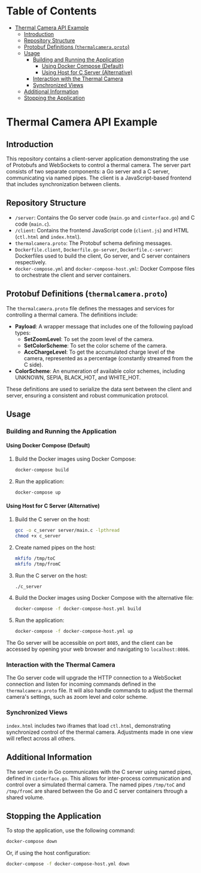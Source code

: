 # Table of Contents
- [Thermal Camera API Example](#thermal-camera-api-example)
  - [Introduction](#introduction)
  - [Repository Structure](#repository-structure)
  - [Protobuf Definitions (`thermalcamera.proto`)](#protobuf-definitions-thermalcameraproto)
  - [Usage](#usage)
    - [Building and Running the Application](#building-and-running-the-application)
      - [Using Docker Compose (Default)](#using-docker-compose-default)
      - [Using Host for C Server (Alternative)](#using-host-for-c-server-alternative)
    - [Interaction with the Thermal Camera](#interaction-with-the-thermal-camera)
    - [Synchronized Views](#synchronized-views)
  - [Additional Information](#additional-information)
  - [Stopping the Application](#stopping-the-application)

# Thermal Camera API Example

## Introduction

This repository contains a client-server application demonstrating the use of Protobufs and WebSockets to control a thermal camera. The server part consists of two separate components: a Go server and a C server, communicating via named pipes. The client is a JavaScript-based frontend that includes synchronization between clients.

## Repository Structure

- `/server`: Contains the Go server code (`main.go` and `cinterface.go`) and C code (`main.c`).
- `/client`: Contains the frontend JavaScript code (`client.js`) and HTML (`ctl.html` and `index.html`).
- `thermalcamera.proto`: The Protobuf schema defining messages.
- `Dockerfile.client`, `Dockerfile.go-server`, `Dockerfile.c-server`: Dockerfiles used to build the client, Go server, and C server containers respectively.
- `docker-compose.yml` and `docker-compose-host.yml`: Docker Compose files to orchestrate the client and server containers.

## Protobuf Definitions (`thermalcamera.proto`)

The `thermalcamera.proto` file defines the messages and services for controlling a thermal camera. The definitions include:

- **Payload**: A wrapper message that includes one of the following payload types:
  - **SetZoomLevel**: To set the zoom level of the camera.
  - **SetColorScheme**: To set the color scheme of the camera.
  - **AccChargeLevel**: To get the accumulated charge level of the camera, represented as a percentage (constantly streamed from the C side).
- **ColorScheme**: An enumeration of available color schemes, including UNKNOWN, SEPIA, BLACK_HOT, and WHITE_HOT.

These definitions are used to serialize the data sent between the client and server, ensuring a consistent and robust communication protocol.

## Usage

### Building and Running the Application

#### Using Docker Compose (Default)

1. Build the Docker images using Docker Compose:

   ```bash
   docker-compose build
   ```

2. Run the application:

   ```bash
   docker-compose up
   ```

#### Using Host for C Server (Alternative)

1. Build the C server on the host:

   ```bash
   gcc -o c_server server/main.c -lpthread
   chmod +x c_server
   ```

2. Create named pipes on the host:

   ```bash
   mkfifo /tmp/toC
   mkfifo /tmp/fromC
   ```

3. Run the C server on the host:

   ```bash
   ./c_server
   ```

4. Build the Docker images using Docker Compose with the alternative file:

   ```bash
   docker-compose -f docker-compose-host.yml build
   ```

5. Run the application:

   ```bash
   docker-compose -f docker-compose-host.yml up
   ```

The Go server will be accessible on port `8085`, and the client can be accessed by opening your web browser and navigating to `localhost:8086`.

### Interaction with the Thermal Camera

The Go server code will upgrade the HTTP connection to a WebSocket connection and listen for incoming commands defined in the `thermalcamera.proto` file. It will also handle commands to adjust the thermal camera's settings, such as zoom level and color scheme.

### Synchronized Views

`index.html` includes two iframes that load `ctl.html`, demonstrating synchronized control of the thermal camera. Adjustments made in one view will reflect across all others.

## Additional Information

The server code in Go communicates with the C server using named pipes, defined in `cinterface.go`. This allows for inter-process communication and control over a simulated thermal camera. The named pipes `/tmp/toC` and `/tmp/fromC` are shared between the Go and C server containers through a shared volume.

## Stopping the Application

To stop the application, use the following command:

```bash
docker-compose down
```

Or, if using the host configuration:

```bash
docker-compose -f docker-compose-host.yml down
```
